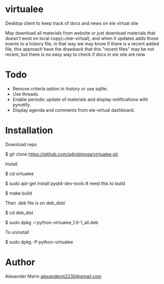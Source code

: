 # virtualee
Desktop client to keep track of docs and news on eie virtual site

May download all materials from website or just download materials that doesn't exist on local copy(~/eie-virtual), and when it updates adds those events to a history file, in that way we may know if there is a recent added file, this approach have the drawback that this "recent files" may be not recent, but there is no easy way to check if docs in eie site are new.

# Todo
 - Remove criteria option in history or use sqlite.
 - Use threads.
 - Enable periodic update of materials and display notifications with pynotify.
 - Display agenda and comments from eie-virtual dashboard.

# Installation
Download repo

$ git clone https://github.com/adrobinoga/virtualee.git

Install

$ cd virtualee

$ sudo apt-get install pyqt4-dev-tools # need this to build

$ make build

Then .deb file is on deb_dist/

$ cd deb_dist

$ sudo dpkg -i python-virtualee_1.0-1_all.deb

To uninstall 

$ sudo dpkg -P python-virtualee

# Author
Alexander Marin <alexanderm2230@gmail.com>
